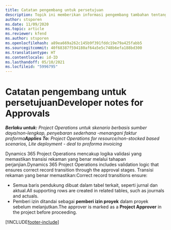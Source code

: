 ```yaml
---
title: Catatan pengembang untuk persetujuan
description: Topik ini memberikan informasi pengembang tambahan tentang cara menangani persetujuan.
author: stsporen
ms.date: 11/09/2020
ms.topic: article
ms.reviewer: kfend
ms.author: stsporen
ms.openlocfilehash: a89ea669a262c145b9f391fddc19e79a425fabb5
ms.sourcegitcommit: 40f68387f594180af64a5e5c748b6efa188bd300
ms.translationtype: HT
ms.contentlocale: id-ID
ms.lasthandoff: 05/10/2021
ms.locfileid: "5996795"
---
```

# <a name="developer-notes-for-approvals"></a><span data-ttu-id="8dc89-103">Catatan pengembang untuk persetujuan</span><span class="sxs-lookup"><span data-stu-id="8dc89-103">Developer notes for Approvals</span></span>

<span data-ttu-id="8dc89-104">_**Berlaku untuk:** Project Operations untuk skenario berbasis sumber daya/non-lengkap, penyebaran sederhana -menangani faktur proforma_</span><span class="sxs-lookup"><span data-stu-id="8dc89-104">_**Applies To:** Project Operations for resource/non-stocked based scenarios, Lite deployment - deal to proforma invoicing_</span></span>

<span data-ttu-id="8dc89-105">Dynamics 365 Project Operations mencakup logika validasi yang memastikan transisi rekaman yang benar melalui tahapan perjanjian.</span><span class="sxs-lookup"><span data-stu-id="8dc89-105">Dynamics 365 Project Operations includes validation logic that ensures correct record transition through the approval stages.</span></span> <span data-ttu-id="8dc89-106">Transisi rekaman yang benar memastikan:</span><span class="sxs-lookup"><span data-stu-id="8dc89-106">Correct record transitions ensure:</span></span> 

  - <span data-ttu-id="8dc89-107">Semua baris pendukung dibuat dalam tabel terkait, seperti jurnal dan aktual.</span><span class="sxs-lookup"><span data-stu-id="8dc89-107">All supporting rows are created in related tables, such as journals and actuals.</span></span>
  - <span data-ttu-id="8dc89-108">Pemberi izin ditandai sebagai **pemberi izin proyek** dalam proyek sebelum melanjutkan.</span><span class="sxs-lookup"><span data-stu-id="8dc89-108">The approver is marked as a **Project Approver** in the project before proceeding.</span></span>


[!INCLUDE[footer-include](../includes/footer-banner.md)]